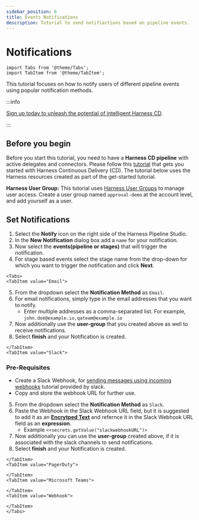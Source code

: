 ```yaml
---
sidebar_position: 6
title: Events Notifications
description: Tutorial to send notifiactions based on pipeline events.
---
```

# Notifications 

<ctabanner
  buttonText="Learn More"
  title="Continue your learning journey."
  tagline="Take a Continuous Delivery & GitOps Certification today!"
  link="/certifications/continuous-delivery"
  closable={true}
  target="_self"
/>

```mdx-code-block
import Tabs from '@theme/Tabs';
import TabItem from '@theme/TabItem';
```

This tutorial focuses on how to notify users of different pipeline events using popular notification methods.

:::info

[Sign up today to unleash the potential of intelligent Harness CD](https://app.harness.io/auth/#/signup/?module=cd&utm_source=website&utm_medium=harness-developer-hub&utm_campaign=cd-plg&utm_content=tutorials-cd-approvals).

:::

## Before you begin

Before you start this tutorial, you need to have a **Harness CD pipeline** with active delegates and connectors. Please follow this [tutorial](tutorials/cd-pipelines/kubernetes/manifest.md) that gets you started with Harness Continuous Delivery (CD). The tutorial below uses the Harness resources created as part of the get-started tutorial. 

**Harness User Group:** This tutorial uses [Harness User Groups](/docs/platform/role-based-access-control/add-user-groups/) to manage user access. Create a user group named `approval-demo` at the account level, and add yourself as a user. 


## Set Notifications

1. Select the **Notify** icon on the right side of the Harness Pipeline Studio. 
2. In the **New Notification** dialog box add a `name` for your notification.
3. Now select the **events(pipeline or stages)** that will trigger the notification.
4. For stage based events select the stage name from the drop-down for which you want to trigger the notification and click **Next**. 

```mdx-code-block
<Tabs>
<TabItem value="Email">
```
5. From the dropdown select the **Notification Method** as `Email`.
6. For email notifications, simply type in the email addresses that you want to notify.
    - Enter multiple addresses as a comma-separated list. For example, `john.doe@example.io,qateam@example.io`
7. Now additionally use the **user-group** that you created above as well to receive notifications. 
8. Select **finish** and your Notification is created. 

```mdx-code-block
</TabItem>
<TabItem value="Slack">
```
### Pre-Requisites
- Create a Slack Webhook, for [sending messages using incoming webhooks](https://api.slack.com/messaging/webhooks) tutorial provided by slack. 
- Copy and store the webhook URL for further use. 

5. From the dropdown select the **Notification Method** as `Slack`.
6. Paste the Webhook in the Slack Webhook URL field, but it is suggested to add it as an **[Encrytped Text](https://developer.harness.io/docs/platform/Secrets/add-use-text-secrets)** and refernce it in the Slack Webhook URL field as an **expression**.
    - Example `<+secrets.getValue("slackwebhookURL")>​`
7. Now additionally you can use the **user-group** created above, if it is associated with the slack channels to send notifications. 
8. Select **finish** and your Notification is created. 

```mdx-code-block
</TabItem>
<TabItem value="PagerDuty">
```

```mdx-code-block
</TabItem>
<TabItem value="Microsoft Teams">
```

```mdx-code-block
</TabItem>
<TabItem value="Webhook">
```

```mdx-code-block
</TabItem>
</Tabs>
```


